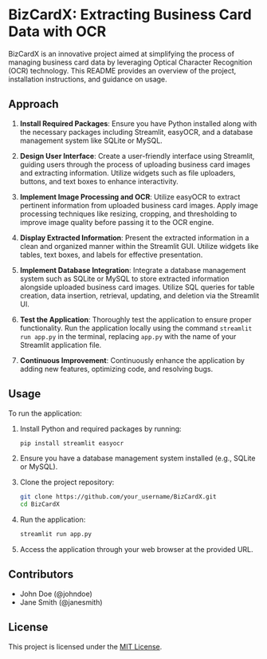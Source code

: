 # BizCardX: Extracting Business Card Data with OCR

BizCardX is an innovative project aimed at simplifying the process of managing business card data by leveraging Optical Character Recognition (OCR) technology. This README provides an overview of the project, installation instructions, and guidance on usage.

## Approach

1. **Install Required Packages**: Ensure you have Python installed along with the necessary packages including Streamlit, easyOCR, and a database management system like SQLite or MySQL.

2. **Design User Interface**: Create a user-friendly interface using Streamlit, guiding users through the process of uploading business card images and extracting information. Utilize widgets such as file uploaders, buttons, and text boxes to enhance interactivity.

3. **Implement Image Processing and OCR**: Utilize easyOCR to extract pertinent information from uploaded business card images. Apply image processing techniques like resizing, cropping, and thresholding to improve image quality before passing it to the OCR engine.

4. **Display Extracted Information**: Present the extracted information in a clean and organized manner within the Streamlit GUI. Utilize widgets like tables, text boxes, and labels for effective presentation.

5. **Implement Database Integration**: Integrate a database management system such as SQLite or MySQL to store extracted information alongside uploaded business card images. Utilize SQL queries for table creation, data insertion, retrieval, updating, and deletion via the Streamlit UI.

6. **Test the Application**: Thoroughly test the application to ensure proper functionality. Run the application locally using the command `streamlit run app.py` in the terminal, replacing `app.py` with the name of your Streamlit application file.

7. **Continuous Improvement**: Continuously enhance the application by adding new features, optimizing code, and resolving bugs.

## Usage

To run the application:

1. Install Python and required packages by running:

    ```bash
    pip install streamlit easyocr
    ```

2. Ensure you have a database management system installed (e.g., SQLite or MySQL).

3. Clone the project repository:

    ```bash
    git clone https://github.com/your_username/BizCardX.git
    cd BizCardX
    ```

4. Run the application:

    ```bash
    streamlit run app.py
    ```

5. Access the application through your web browser at the provided URL.

## Contributors

- John Doe (@johndoe)
- Jane Smith (@janesmith)

## License

This project is licensed under the [MIT License](LICENSE).
